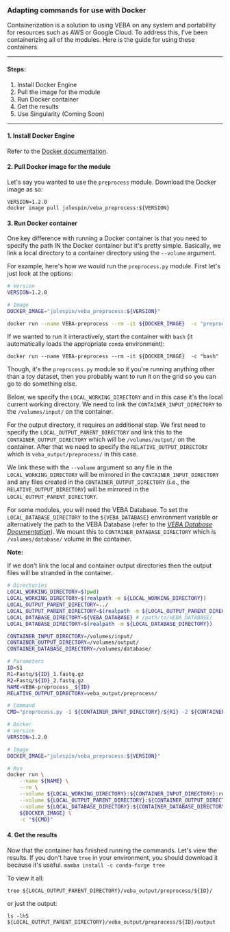 ### Adapting commands for use with Docker
Containerization is a solution to using VEBA on any system and portability for resources such as AWS or Google Cloud.  To address this, I've been containerizing all of the modules.  Here is the guide for using these containers.

_____________________________________________________

#### Steps:

1. Install Docker Engine
2. Pull the image for the module
3. Run Docker container
4. Get the results
5. Use Singularity (Coming Soon)

_____________________________________________________


#### 1. Install Docker Engine

Refer to the [Docker documentation](https://docs.docker.com/engine/install/).  


#### 2. Pull Docker image for the module

Let's say you wanted to use the `preprocess` module.  Download the Docker image as so: 

```
VERSION=1.2.0
docker image pull jolespin/veba_preprocess:${VERSION}
``` 

#### 3. Run Docker container

One key difference with running a Docker container is that you need to specify the path IN the Docker container but it's pretty simple.  Basically, we link a local directory to a container directory using the `--volume` argument.   

For example, here's how we would run the `preprocess.py` module.  First let's just look at the options:

```bash
# Version
VERSION=1.2.0

# Image
DOCKER_IMAGE="jolespin/veba_preprocess:${VERSION}"

docker run --name VEBA-preprocess --rm -it ${DOCKER_IMAGE}  -c "preprocess.py -h"
```

If we wanted to run it interactively, start the container with `bash` (it automatically loads the appropriate `conda` environment):

```
docker run --name VEBA-preprocess --rm -it ${DOCKER_IMAGE}  -c "bash"
```

Though, it's the `preprocess.py` module so it you're running anything other than a toy dataset, then you probably want to run it on the grid so you can go to do something else. 

Below, we specify the `LOCAL_WORKING_DIRECTORY` and in this case it's the local current working directory.  We need to link the `CONTAINER_INPUT_DIRECTORY` to the `/volumes/input/` on the container.  

For the output directory, it requires an additional step.  We first need to specify the `LOCAL_OUTPUT_PARENT_DIRECTORY` and link this to the `CONTAINER_OUTPUT_DIRECTORY` which will be `/volumes/output/` on the container.  After that we need to specify the `RELATIVE_OUTPUT_DIRECTORY` which is `veba_output/preprocess/` in this case. 

We link these with the `--volume` argument so any file in the `LOCAL_WORKING_DIRECTORY` will be mirrored in the `CONTAINER_INPUT_DIRECTORY` and any files created in the `CONTAINER_OUTPUT_DIRECTORY` (i.e., the `RELATIVE_OUTPUT_DIRECTORY`) will be mirrored in the `LOCAL_OUTPUT_PARENT_DIRECTORY`. 

For some modules, you will need the VEBA Database.  To set the `LOCAL_DATABASE_DIRECTORY` to the `${VEBA_DATABASE}` environment variable or alternatively the path to the VEBA Database (refer to the [*VEBA Database Documentation*](https://github.com/jolespin/veba/blob/main/install/DATABASE.md#database-structure)). We mount this to `CONTAINER_DATABASE_DIRECTORY` which is `/volumes/database/` volume in the container. 


**Note:**

If we don't link the local and container output directories then the output files will be stranded in the container.

```bash
# Directories
LOCAL_WORKING_DIRECTORY=$(pwd)
LOCAL_WORKING_DIRECTORY=$(realpath -m ${LOCAL_WORKING_DIRECTORY})
LOCAL_OUTPUT_PARENT_DIRECTORY=../
LOCAL_OUTPUT_PARENT_DIRECTORY=$(realpath -m ${LOCAL_OUTPUT_PARENT_DIRECTORY})
LOCAL_DATABASE_DIRECTORY=${VEBA_DATABASE} # /path/to/VEBA_DATABASE/
LOCAL_DATABASE_DIRECTORY=$(realpath -m ${LOCAL_DATABASE_DIRECTORY})

CONTAINER_INPUT_DIRECTORY=/volumes/input/
CONTAINER_OUTPUT_DIRECTORY=/volumes/output/
CONTAINER_DATABASE_DIRECTORY=/volumes/database/

# Parameters
ID=S1
R1=Fastq/${ID}_1.fastq.gz
R2=Fastq/${ID}_2.fastq.gz
NAME=VEBA-preprocess__${ID}
RELATIVE_OUTPUT_DIRECTORY=veba_output/preprocess/

# Command
CMD="preprocess.py -1 ${CONTAINER_INPUT_DIRECTORY}/${R1} -2 ${CONTAINER_INPUT_DIRECTORY}/${R2} -n ${ID} -o ${CONTAINER_OUTPUT_DIRECTORY}/${RELATIVE_OUTPUT_DIRECTORY} -x ${CONTAINER_DATABASE_DIRECTORY}/Contamination/chm13v2.0/chm13v2.0"

# Docker
# Version
VERSION=1.2.0

# Image
DOCKER_IMAGE="jolespin/veba_preprocess:${VERSION}"

# Run
docker run \
    --name ${NAME} \
    --rm \
    --volume ${LOCAL_WORKING_DIRECTORY}:${CONTAINER_INPUT_DIRECTORY}:ro \
    --volume ${LOCAL_OUTPUT_PARENT_DIRECTORY}:${CONTAINER_OUTPUT_DIRECTORY}:rw \
    --volume ${LOCAL_DATABASE_DIRECTORY}:${CONTAINER_DATABASE_DIRECTORY}:ro \
    ${DOCKER_IMAGE} \
    -c "${CMD}"

```


#### 4. Get the results

Now that the container has finished running the commands. Let's view the results.  If you don't have `tree` in your environment, you should download it because it's useful. `mamba install -c conda-forge tree`

To view it all:

```
tree ${LOCAL_OUTPUT_PARENT_DIRECTORY}/veba_output/preprocess/${ID}/
```

or just the output: 

```
ls -lhS ${LOCAL_OUTPUT_PARENT_DIRECTORY}/veba_output/preprocess/${ID}/output
```
